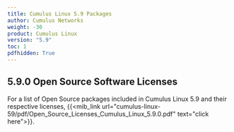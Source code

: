 ```yaml
---
title: Cumulus Linux 5.9 Packages
author: Cumulus Networks
weight: -30
product: Cumulus Linux
version: "5.9"
toc: 1
pdfhidden: True
---
```

## 5.9.0 Open Source Software Licenses 

For a list of Open Source packages included in Cumulus Linux 5.9 and their respective licenses, {{<mib_link url="cumulus-linux-59/pdf/Open_Source_Licenses_Cumulus_Linux_5.9.0.pdf" text="click here">}}.